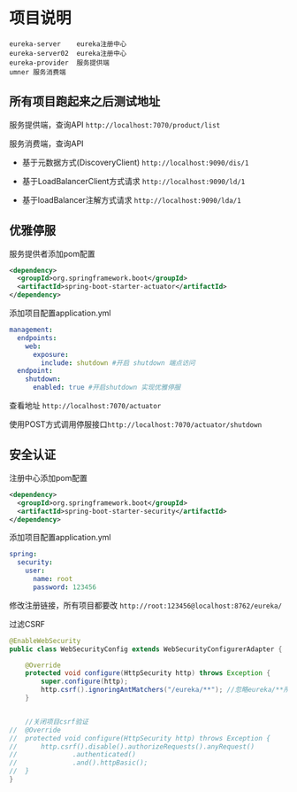 # 项目说明 #

```
eureka-server    eureka注册中心
eureka-server02  eureka注册中心
eureka-provider  服务提供端
umner 服务消费端
```

## 所有项目跑起来之后测试地址

服务提供端，查询API
`http://localhost:7070/product/list`

服务消费端，查询API

- 基于元数据方式(DiscoveryClient)
  `http://localhost:9090/dis/1`

- 基于LoadBalancerClient方式请求
  `http://localhost:9090/ld/1`

- 基于loadBalancer注解方式请求
  `http://localhost:9090/lda/1`


## 优雅停服

服务提供者添加pom配置
```xml
<dependency>
  <groupId>org.springframework.boot</groupId>
  <artifactId>spring-boot-starter-actuator</artifactId>
</dependency>
```
添加项目配置application.yml
```yml
management:
  endpoints:
    web:
      exposure:
        include: shutdown #开启 shutdown 端点访问
  endpoint:
    shutdown:
      enabled: true #开启shutdown 实现优雅停服
```
查看地址
`http://localhost:7070/actuator`

使用POST方式调用停服接口`http://localhost:7070/actuator/shutdown`

## 安全认证

注册中心添加pom配置
```xml
<dependency>
  <groupId>org.springframework.boot</groupId>
  <artifactId>spring-boot-starter-security</artifactId>
</dependency>
```

添加项目配置application.yml
```yml
spring:
  security:
    user:
      name: root
      password: 123456
```

修改注册链接，所有项目都要改
`http://root:123456@localhost:8762/eureka/`

过滤CSRF
```java
@EnableWebSecurity
public class WebSecurityConfig extends WebSecurityConfigurerAdapter {

	@Override
	protected void configure(HttpSecurity http) throws Exception {
		super.configure(http);
		http.csrf().ignoringAntMatchers("/eureka/**"); //忽略eureka/**所有请求安全控制
	}


	//关闭项目csrf验证
//	@Override
//	protected void configure(HttpSecurity http) throws Exception {
//		http.csrf().disable().authorizeRequests().anyRequest()
//				.authenticated()
//				.and().httpBasic();
//	}
}
```